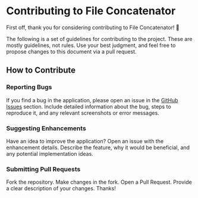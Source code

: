 # Contributing to File Concatenator

First off, thank you for considering contributing to File Concatenator! 🎉

The following is a set of guidelines for contributing to the project. These are mostly guidelines, not rules. Use your best judgment, and feel free to propose changes to this document via a pull request.

## How to Contribute

### Reporting Bugs

If you find a bug in the application, please open an issue in the [GitHub Issues](https://github.com/yourusername/file-concatenator/issues) section. Include detailed information about the bug, steps to reproduce it, and any relevant screenshots or error messages.

### Suggesting Enhancements

Have an idea to improve the application? Open an issue with the enhancement details. Describe the feature, why it would be beneficial, and any potential implementation ideas.

### Submitting Pull Requests

Fork the repository. Make changes in the fork. Open a Pull Request. Provide a clear description of your changes.
Thanks!
